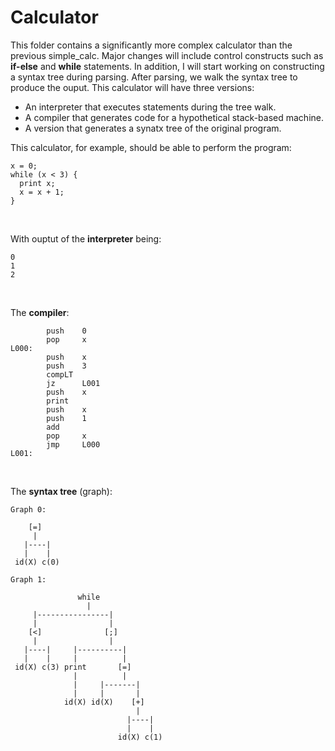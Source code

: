 # Calculator

This folder contains a significantly more complex calculator than the previous simple_calc. Major changes will include control constructs such as **if-else** and **while** statements. In addition, I will start working on constructing a syntax tree during parsing. After parsing, we walk the syntax tree to produce the ouput. This calculator will have three versions:
- An interpreter that executes statements during the tree walk.
- A compiler that generates code for a hypothetical stack-based machine.
- A version that generates a synatx tree of the original program.

This calculator, for example, should be able to perform the program:

```
x = 0;
while (x < 3) {
  print x;
  x = x + 1;
}
```

<br>

With ouptut of the **interpreter** being:

```
0
1
2
```

<br>

The **compiler**:

```
        push    0
        pop     x
L000:
        push    x
        push    3
        compLT
        jz      L001
        push    x
        print
        push    x
        push    1
        add
        pop     x
        jmp     L000
L001:
```

<br>

The **syntax tree** (graph):

```
Graph 0:

    [=]
     |
   |----|
   |    |
 id(X) c(0)

Graph 1:

               while
                 |
     |----------------|
     |                |
    [<]              [;]
     |                |
   |----|     |----------|
   |    |     |          |
 id(X) c(3) print       [=]
              |          |
              |     |-------|
              |     |       |
            id(X) id(X)    [+]
                            |
                          |----|
                          |    |
                        id(X) c(1)

```
